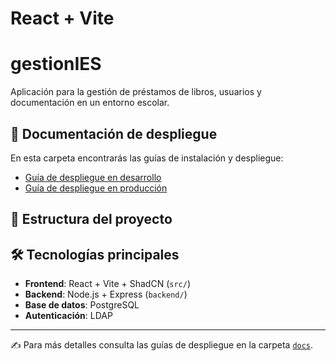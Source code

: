 # React + Vite

# gestionIES

Aplicación para la gestión de préstamos de libros, usuarios y documentación en un entorno escolar.

## 🚀 Documentación de despliegue

En esta carpeta encontrarás las guías de instalación y despliegue:

- [Guía de despliegue en desarrollo](docs/DespliegueDesarrollo.pdf)
- [Guía de despliegue en producción](docs/DespliegueProduccion.pdf)

## 📂 Estructura del proyecto


## 🛠️ Tecnologías principales

- **Frontend**: React + Vite + ShadCN (`src/`)  
- **Backend**: Node.js + Express (`backend/`)  
- **Base de datos**: PostgreSQL  
- **Autenticación**: LDAP  

---

✍️ Para más detalles consulta las guías de despliegue en la carpeta [`docs`](./docs).
